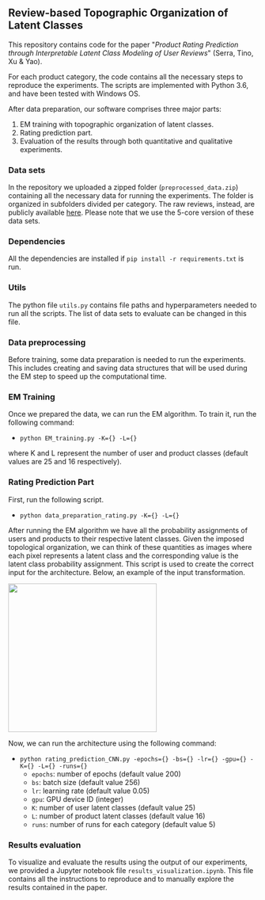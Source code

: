 ﻿
## Review-based Topographic Organization of Latent Classes

This repository contains code for the paper "*Product Rating Prediction through Interpretable Latent Class Modeling of User Reviews*" (Serra, Tino, Xu & Yao).

For each product category, the code contains all the necessary steps to reproduce the experiments. The scripts are implemented with Python 3.6, and have been tested with Windows OS.

After data preparation, our software comprises three major parts:
1. EM training with topographic organization of latent classes.
2. Rating prediction part.
3. Evaluation of the results through both quantitative and qualitative experiments.


### Data sets
In the repository we uploaded a zipped folder (`preprocessed_data.zip`) containing all the necessary data for running the experiments. The folder is organized in subfolders divided per category. The raw reviews, instead, are publicly available [here](https://jmcauley.ucsd.edu/data/amazon/). Please note that we use the 5-core version of these data sets.

### Dependencies
All the dependencies are installed if `pip install -r requirements.txt` is run.

### Utils
The python file `utils.py` contains file paths and hyperparameters needed to run all the scripts. The list of data sets to evaluate can be changed in this file.

### Data preprocessing
Before training, some data preparation is needed to run the experiments. This includes creating and saving data structures that will be used during the EM step to speed up the computational time.

### EM Training
Once we prepared the data, we can run the EM algorithm. To train it, run the following command:
 - `python EM_training.py -K={} -L={}`

where K and L represent the number of user and product classes (default values are 25 and 16 respectively).

### Rating Prediction Part
First, run the following script.
 - `python data_preparation_rating.py -K={} -L={}`

After running the EM algorithm we have all the probability assignments of users and products to their respective latent classes. Given the imposed topological organization, we can think of these quantities as images where each pixel represents a latent class and the corresponding value is the latent class probability assignment. This script is used to create the correct input for the architecture. Below, an example of the input transformation. 

<img src="https://github.com/GiuseppeSerra93/TLCM/blob/main/images/fig1.png" height="300">
 
Now, we can run the architecture using the following command:
 - `python rating_prediction_CNN.py -epochs={} -bs={} -lr={} -gpu={} -K={} -L={} -runs={}`
     - `epochs`: number of epochs (default value 200)
     - `bs`: batch size (default value 256)
     - `lr`: learning rate (default value 0.05)
     - `gpu`: GPU device ID (integer)
     - `K`: number of user latent classes (default value 25)
     - `L`: number of product latent classes (default value 16)
     - `runs`: number of runs for each category (default value 5)

### Results evaluation
To visualize and evaluate the results using the output of our experiments, we provided a Jupyter notebook file `results_visualization.ipynb`. This file contains all the instructions to reproduce and to manually explore the results contained in the paper.
